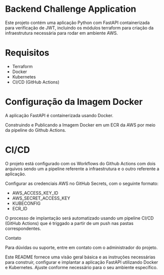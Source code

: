 # Backend Challenge Application

Este projeto contém uma aplicação Python com FastAPI containerizada para verificação de JWT, incluindo os módulos terraform para criação da infraestrutura necessária para rodar em ambiente AWS.

# Requisitos

- Terraform
- Docker
- Kubernetes
- CI/CD (GitHub Actions)

# Configuração da Imagem Docker

A aplicação FastAPI é containerizada usando Docker. 

Construindo e Publicando a Imagem Docker em um ECR da AWS por meio da pipeline do Github Actions.

# CI/CD

O projeto está configurado com os Workflows do Github Actions com dois arquivos sendo um a pipeline referente a infraestrutura e o outro referente a aplicação.

Configurar as credenciais AWS no GitHub Secrets, com o seguinte formato:

- AWS_ACCESS_KEY_ID
- AWS_SECRET_ACCESS_KEY
- KUBECONFIG
- ECR_ID

O processo de implantação será automatizado usando um pipeline CI/CD (GitHub Actions) que é triggado a partir de um push nas pastas correspondentes. 


Contato

Para dúvidas ou suporte, entre em contato com o administrador do projeto.

Este README fornece uma visão geral básica e as instruções necessárias para construir, configurar e implantar a aplicação FastAPI utilizando Docker e Kubernetes. Ajuste conforme necessário para o seu ambiente específico.
